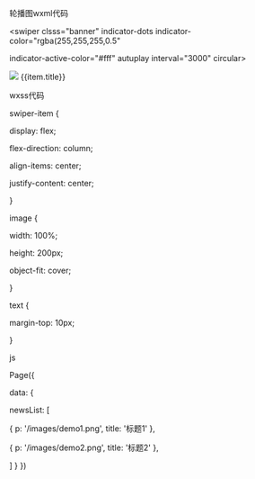 轮播图wxml代码

<swiper clsss="banner" indicator-dots indicator-color="rgba(255,255,255,0.5"

indicator-active-color="#fff" autuplay interval="3000" circular>



<block wx:for="{{images}}" wx:key="index">
    <swiper-item>
        <image src="{{item.p}}"></image>
      <view class="title">{{item.title}}</view>
    </swiper-item>
  </block>
 </swiper>  



wxss代码

swiper-item {

 display: flex;

 flex-direction: column;

 align-items: center;

 justify-content: center;

}



image {

 width: 100%;

 height: 200px;

 object-fit: cover;

}



text {

 margin-top: 10px;

}



js

Page({  

data: {    

newsList: [      

{ p: '/images/demo1.png', title: '标题1' },      

{ p: '/images/demo2.png', title: '标题2' },     

]  } })